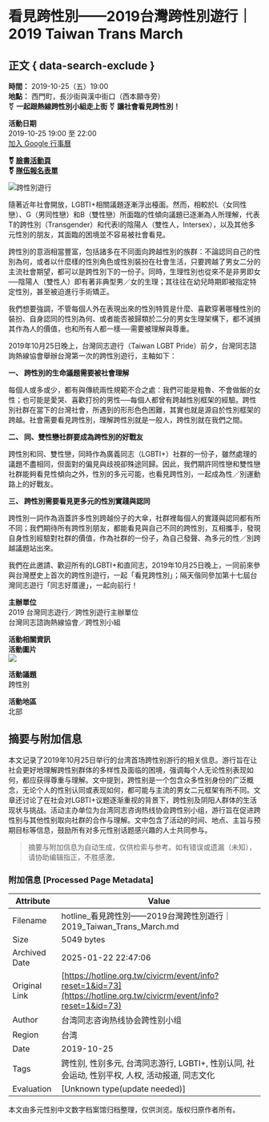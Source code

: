 # 看見跨性別——2019台灣跨性別遊行｜2019 Taiwan Trans March

## 正文 { data-search-exclude }


**時間：** 2019-10-25（五）19:00  
**地點：** 西門町，長沙街與漢中街口（西本願寺旁）  
⚧ **一起跟熱線跨性別小組走上街** ⚧ **讓社會看見跨性別！**

**活動日期**  
2019-10-25 19:00 至 22:00  
[加入 Google 行事曆](http://www.google.com/calendar/event?trp=true&action=TEMPLATE&text=%E7%9C%8B%E8%A6%8B%E8%B7%A8%E6%80%A7%E5%88%A5%E2%80%94%E2%80%942019%E5%8F%B0%E7%81%A3%E8%B7%A8%E6%80%A7%E5%88%A5%E9%81%8A%E8%A1%8C%EF%BD%9C2019+Taiwan+Trans+March&sprop=https%3A%2F%2Fhotline.org.tw%2Fcivicrm%2Fevent%2Finfo%3Freset%3D1%26id%3D73%23&details=https%3A%2F%2Fhotline.org.tw%2Fcivicrm%2Fevent%2Finfo%3Freset%3D1%26id%3D73%23%0A%0A%E7%9C%8B%E8%A6%8B%E8%B7%A8%E6%80%A7%E5%88%A5%E2%80%94%E2%80%942019%E5%8F%B0%E7%81%A3%E8%B7%A8%E6%80%A7%E5%88%A5%E9%81%8A%E8%A1%8C%0D%0A2019+Taiwan+Trans+March%0D%0A%E6%99%82%E9%96%93%EF%BC%9A10%2F25%EF%BC%88%E4%BA%94%EF%BC%8919%3A00%0D%0A%E5%9C%B0%E9%BB%9E%EF%BC%9A%E8%A5%BF%E9%96%80%E7%94%BA%EF%BC%8C%E9%95%B7%E6%B2%99%E8%A1%97%E8%88%87%E6%BC%A2%E4%B8%AD%E8%A1%97%E5%8F%A3%EF%BC%88%E8%A5%BF%E6%9C%AC%E9%A1%98%E5%AF%BA%E6%97%81%EF%BC%89%0D%0A%E2%9A%A7+%E4%B8%80%E8%B5%B7%E8%B7%9F%E7%86%B1%E7%B7%9A%E8%B7%A8%E6%80%A7%E5%88%A5%E5%B0%8F%E7%B5%84%E8%B5%B0%E4%B8%8A%E8%A1%97%0D%0A%E2%9A%A7+%E8%AE%93%E7%A4%BE%E6%9C%83%E7%9C%8B%E8%A6%8B%E8%B7%A8%E6%80%A7%E5%88%A5%EF%BC%81&dates=20191025T110000Z%2F20191025T140000Z)

**⚧ [臉書活動頁](https://www.facebook.com/events/1625843624213163/)**  
**⚧ [隊伍報名表單](https://reurl.cc/9zXRNY)**  

![跨性別遊行](https://hotline.org.tw/sites/hotline.org.tw/files/u9/72853805_10156961959214263_415550579947864064_o.jpg)

隨著近年社會開放，LGBTI+相關議題逐漸浮出檯面。然而，相較於L（女同性戀）、G（男同性戀）和B（雙性戀）所面臨的性傾向議題已逐漸為人所理解，代表T的跨性別（Transgender）和代表I的陰陽人（雙性人，Intersex），以及其他多元性別的朋友，其面臨的困境並不容易被社會看見。

跨性別的意涵相當豐富，包括諸多在不同面向跨越性別的族群：不論認同自己的性別為何，或者以什麼樣的性別角色或性別裝扮在社會生活，只要跨越了男女二分的主流社會期望，都可以是跨性別下的一份子。同時，生理性別也從來不是非男即女──陰陽人（雙性人）即有著非典型男／女的生理；其往往在幼兒時期即被指定特定性別，甚至被迫進行手術矯正。

我們想要強調，不管每個人外在表現出來的性別特質是什麼、喜歡穿著哪種性別的裝扮、自身認同的性別為何、或者能否被歸類於二分的男女生理架構下，都不減損其作為人的價值，也和所有人都一樣──需要被理解與尊重。

2019年10月25日晚上，台灣同志遊行（Taiwan LGBT Pride）前夕，台灣同志諮詢熱線協會舉辦台灣第一次的跨性別遊行，主軸如下：

**一、 跨性別的生命議題需要被社會理解**

每個人或多或少，都有與傳統兩性規範不合之處：我們可能是粗魯、不會做飯的女性；也可能是愛哭、喜歡打扮的男性──每個人都曾有跨越性別框架的經驗。跨性別社群在當下的台灣社會，所遇到的形形色色困難，其實也就是源自於性別框架的跨越。社會需要看見跨性別，理解跨性別就是一般人，跨性別就在我們之間。

**二、 同、雙性戀社群要成為跨性別的好戰友**

跨性別和同、雙性戀，同時作為廣義同志（LGBTI+）社群的一份子，雖然處理的議題不盡相同，但面對的偏見與歧視卻殊途同歸。因此，我們期許同性戀和雙性戀社群能夠看見性傾向之外，性別的多元可能，也看見跨性別，一起成為性／別運動路上的好戰友。

**三、 跨性別需要看見更多元的性別實踐與認同**

跨性別一詞作為涵蓋許多性別跨越份子的大傘，社群裡每個人的實踐與認同都有所不同；我們期待所有跨性別朋友，都能看見與自己不同的跨性別，互相攜手，發現自身性別經驗對社群的價值，作為社群的一份子，為自己發聲、為多元的性／別跨越議題站出來。

我們在此邀請、歡迎所有的LGBTI+和直同志，2019年10月25日晚上，一同前來參與台灣歷史上首次的跨性別遊行，一起「看見跨性別」；隔天偕同參加第十七屆台灣同志遊行「同志好厝邊」，一起向前行！

**主辦單位**  
2019 台灣同志遊行／跨性別遊行主辦單位  
台灣同志諮詢熱線協會／跨性別小組  

**活動相關資訊**  
**活動圖片**  
![](/civicrm/file?reset=1&id=19&eid=73&fcs=26d3ea907ab0377a2d45c984484771cba2aee54d189597a6247889422d2a2836_1737489139_24)

**活動議題**  
跨性別

**活動地區**  
北部
<!-- tcd_original_link https://hotline.org.tw/civicrm/event/info?reset=1&id=73 -->


## 摘要与附加信息

<!-- tcd_abstract -->
本文记录了2019年10月25日举行的台湾首场跨性别游行的相关信息。游行旨在让社会更好地理解跨性别群体的多样性及面临的困境，强调每个人无论性别表现如何，都应获得尊重与理解。文中提到，跨性别是一个包含众多性别身份的广泛概念，无论个人的性别认同或表现如何，都可能与主流的男女二元框架有所不同。文章还讨论了在社会对LGBTI+议题逐渐重视的背景下，跨性别及阴阳人群体的生活现状与挑战。活动主办单位为台湾同志咨询热线协会跨性别小组，游行旨在促进跨性别与其他性别取向社群的合作与理解。文中包含了活动的时间、地点、主旨与预期目标等信息，鼓励所有对多元性别话题感兴趣的人士共同参与。
<!-- tcd_abstract_end -->

> 摘要与附加信息为自动生成，仅供检索与参考。如有错误或遗漏（未知），请协助编辑指正，不胜感激。

### 附加信息 [Processed Page Metadata]

| Attribute       | Value                                  |
|-----------------|----------------------------------------|
| Filename        | hotline_看見跨性別——2019台灣跨性別遊行｜2019_Taiwan_Trans_March.md                             |
| Size            | 5049 bytes                           |
| Archived Date   | 2025-01-22 22:47:06                             |
| Original Link   | [https://hotline.org.tw/civicrm/event/info?reset=1&id=73](https://hotline.org.tw/civicrm/event/info?reset=1&id=73)                       |
| Author          | 台湾同志咨询热线协会跨性别小组                               |
| Region          | 台湾                               |
| Date            | 2019-10-25                                 |
| Tags            | 跨性别, 性别多元, 台湾同志游行, LGBTI+, 性别认同, 社会运动, 性别平权, 人权, 活动报道, 同志文化                                 |
| Evaluation            | [Unknown type(update needed)]                                 |
<!-- tcd_table_end -->

本文由多元性别中文数字档案馆归档整理，仅供浏览。版权归原作者所有。
